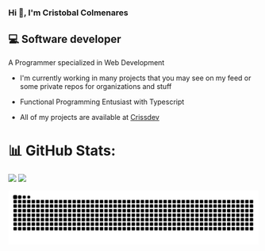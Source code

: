 ### Hi 👋, I'm Cristobal Colmenares

## 💻 Software developer

A Programmer specialized in Web Development

- I'm currently working in many projects that you may see on my feed or some private repos for organizations and stuff

- Functional Programming Entusiast with Typescript

- All of my projects are available at [Crissdev](https://crissdev.vercel.app/)

# 📊 GitHub Stats:
![](https://nirzak-streak-stats.vercel.app/?user=crissACM&theme=github_dark&hide_border=true)
![](https://github-readme-stats.vercel.app/api/top-langs/?username=crissACM&theme=github_dark&hide_border=true&include_all_commits=false&count_private=true&layout=compact)

![snake gif](https://github.com/crissacm/crissacm/blob/output/github-snake-dark.svg)
